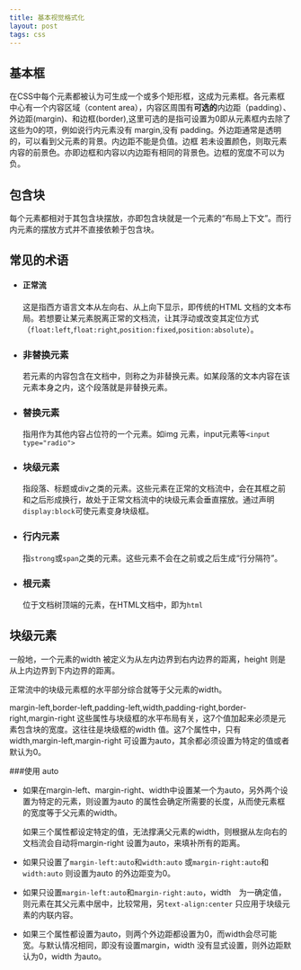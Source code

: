 ```yaml
---
title: 基本视觉格式化
layout: post
tags: css
---
```


## 基本框

在CSS中每个元素都被认为可生成一个或多个矩形框，这成为元素框。各元素框中心有一个内容区域（content area），内容区周围有**可选的**内边距（padding）、外边距(margin)、和边框(border),这里可选的是指可设置为0即从元素框内去除了这些为0的项，例如说行内元素没有 margin,没有 padding。外边距通常是透明的，可以看到父元素的背景。内边距不能是负值。边框 若未设置颜色，则取元素内容的前景色。亦即边框和内容以内边距有相同的背景色。边框的宽度不可以为负。

## 包含块
每个元素都相对于其包含块摆放，亦即包含块就是一个元素的“布局上下文”。而行内元素的摆放方式并不直接依赖于包含块。

## 常见的术语

- #### 正常流
  这是指西方语言文本从左向右、从上向下显示，即传统的HTML 文档的文本布局。若想要让某元素脱离正常的文档流，让其浮动或改变其定位方式（`float:left`,`float:right`,`position:fixed`,`position:absolute`）。

- ### 非替换元素
  若元素的内容包含在文档中，则称之为非替换元素。如某段落的文本内容在该元素本身之内，这个段落就是非替换元素。

- ### 替换元素
  指用作为其他内容占位符的一个元素。如img 元素，input元素等`<input type="radio">`

- ### 块级元素
  指段落、标题或div之类的元素。这些元素在正常的文档流中，会在其框之前和之后形成换行，故处于正常文档流中的块级元素会垂直摆放。通过声明`display:block`可使元素变身块级框。

- ### 行内元素
  指`strong`或`span`之类的元素。这些元素不会在之前或之后生成“行分隔符”。

- ### 根元素
  位于文档树顶端的元素，在HTML文档中，即为`html`

## 块级元素

一般地，一个元素的width 被定义为从左内边界到右内边界的距离，height 则是从上内边界到下内边界的距离。

正常流中的块级元素框的水平部分综合就等于父元素的width。

margin-left,border-left,padding-left,width,padding-right,border-right,margin-right 这些属性与块级框的水平布局有关，这7个值加起来必须是元素包含块的宽度。这往往是块级框的width 值。这7个属性中，只有width,margin-left,margin-right 可设置为auto，其余都必须设置为特定的值或者默认为0。



###使用 auto
- 如果在margin-left、margin-right、width中设置某一个为auto，另外两个设置为特定的元素，则设置为auto 的属性会确定所需要的长度，从而使元素框的宽度等于父元素的width。

  如果三个属性都设定特定的值，无法撑满父元素的width，则根据从左向右的文档流会自动将margin-right 设置为auto，来填补所有的距离。
- 如果只设置了`margin-left:auto`和`width:auto` 或`margin-right:auto`和`width:auto` 则设置为auto 的外边距变为0。
- 如果只设置`margin-left:auto`和`margin-right:auto`，width　为一确定值，则元素在其父元素中居中，比较常用，另`text-align:center` 只应用于块级元素的内联内容。
- 如果三个属性都设置为auto，则两个外边距都设置为0，而width会尽可能宽。与默认情况相同，即没有设置margin，width 没有显式设置，则外边距默认为0，width 为auto。
